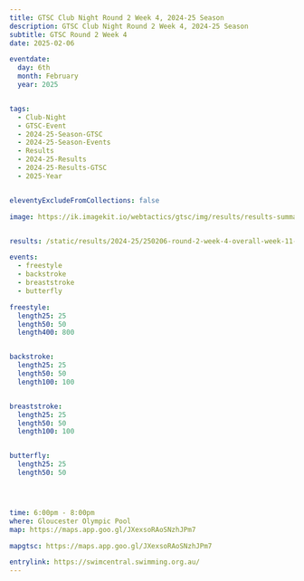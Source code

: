 ```yaml
---
title: GTSC Club Night Round 2 Week 4, 2024-25 Season
description: GTSC Club Night Round 2 Week 4, 2024-25 Season
subtitle: GTSC Round 2 Week 4
date: 2025-02-06

eventdate:
  day: 6th
  month: February
  year: 2025


tags:
  - Club-Night
  - GTSC-Event
  - 2024-25-Season-GTSC
  - 2024-25-Season-Events
  - Results
  - 2024-25-Results
  - 2024-25-Results-GTSC
  - 2025-Year


eleventyExcludeFromCollections: false

image: https://ik.imagekit.io/webtactics/gtsc/img/results/results-summary-11.jpg


results: /static/results/2024-25/250206-round-2-week-4-overall-week-11-gtsc-club-night-results.pdf

events:
  - freestyle
  - backstroke
  - breaststroke
  - butterfly

freestyle:
  length25: 25
  length50: 50
  length400: 800


backstroke:
  length25: 25
  length50: 50
  length100: 100


breaststroke:
  length25: 25
  length50: 50
  length100: 100


butterfly:
  length25: 25
  length50: 50




time: 6:00pm - 8:00pm
where: Gloucester Olympic Pool
map: https://maps.app.goo.gl/JXexsoRAoSNzhJPm7

mapgtsc: https://maps.app.goo.gl/JXexsoRAoSNzhJPm7

entrylink: https://swimcentral.swimming.org.au/
---
```

